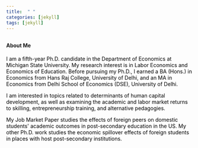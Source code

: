 ```yaml
---
title:  " "
categories: [jekyll]
tags: [jekyll]
---
```



<h4 style="margin-top:30px;" id="working-papers"><strong>About Me</strong></h4>

<p><font color="#000000">I am a fifth-year Ph.D. candidate in the Department of Economics at Michigan State University. My research interest is in Labor Economics and Economics of Education. Before pursuing my Ph.D., I earned a BA (Hons.) in Economics from Hans Raj College, University of Delhi, and an MA in Economics from Delhi School of Economics (DSE), University of Delhi. </font></p>

<p><font color="#000000">I am interested in topics related to determinants of human capital development, as well as examining the academic and labor market returns to skilling, entrepreneurship training, and alternative pedagogies. </font></p>
 
<p><font color="#000000">My Job Market Paper studies the effects of foreign peers on domestic students' academic outcomes in post-secondary education in the US. My other Ph.D. work studies the economic spillover effects of foreign students in places with host post-secondary institutions.  </font></p>



